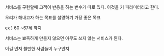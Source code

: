 
서비스를 구현할때 고객이 반응을 하는 변수가 따로 있다. 이것을 키 파라미터라고 한다.

우리가 해내고자 하는 목표를 설명하기 가장 좋은 목표

ex ) 60 ~67세 까지

서비스는 뾰족하게 만들지 않으면 아무도 쓰지 않는 서비스가 된다.

이걸 먼저 쓸만한 사람들이 누구인지